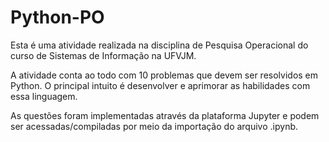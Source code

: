 # Python-PO

Esta é uma atividade realizada na disciplina de Pesquisa Operacional do curso de Sistemas de Informação na UFVJM.

A atividade conta ao todo com 10 problemas que devem ser resolvidos em Python. O principal intuito é desenvolver e aprimorar as habilidades com essa linguagem.

As questões foram implementadas através da plataforma Jupyter e podem ser acessadas/compiladas por meio da importação do arquivo .ipynb.